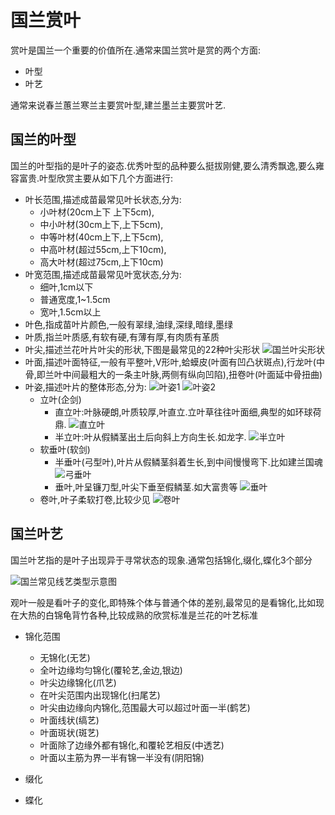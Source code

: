 # 国兰赏叶

赏叶是国兰一个重要的价值所在.通常来国兰赏叶是赏的两个方面:

+ 叶型
+ 叶艺
  
通常来说春兰蕙兰寒兰主要赏叶型,建兰墨兰主要赏叶艺.

## 国兰的叶型

国兰的叶型指的是叶子的姿态.优秀叶型的品种要么挺拔刚健,要么清秀飘逸,要么雍容富贵.叶型欣赏主要从如下几个方面进行:

+ 叶长范围,描述成苗最常见叶长状态,分为:
    + 小叶材(20cm上下 上下5cm),
    + 中小叶材(30cm上下,上下5cm),
    + 中等叶材(40cm上下,上下5cm),
    + 中高叶材(超过55cm,上下10cm),
    + 高大叶材(超过75cm,上下10cm)
+ 叶宽范围,描述成苗最常见叶宽状态,分为:
    + 细叶,1cm以下
    + 普通宽度,1~1.5cm
    + 宽叶,1.5cm以上
+ 叶色,指成苗叶片颜色,一般有翠绿,油绿,深绿,暗绿,墨绿
+ 叶质,指兰叶质感,有软有硬,有薄有厚,有肉质有革质
+ 叶尖,描述兰花叶片叶尖的形状,下图是最常见的22种叶尖形状
    ![国兰叶尖形状](../../../assets/images/国兰叶尖.jpeg)
+ 叶面,描述叶面特征,一般有平整叶,V形叶,蛤蟆皮(叶面有凹凸状斑点),行龙叶(中骨,即兰叶中间最粗大的一条主叶脉,两侧有纵向凹陷),扭卷叶(叶面延中骨扭曲)
+ 叶姿,描述叶片的整体形态,分为:
    ![叶姿1](../../../assets/images/兰花叶姿_1.jpeg)
    ![叶姿2](../../../assets/images/兰花叶姿_2.jpeg)
    + 立叶(企剑)
        + 直立叶:叶脉硬朗,叶质较厚,叶直立.立叶草往往叶面细,典型的如环球荷鼎.
            ![直立叶](../../../assets/images/国兰直立叶.jpeg)
        + 半立叶:叶从假鳞茎出土后向斜上方向生长.如龙字.
            ![半立叶](../../../assets/images/国兰半立叶.webp)
    + 软垂叶(软剑)
        + 半垂叶(弓型叶),叶片从假鳞茎斜着生长,到中间慢慢弯下.比如建兰国魂
            ![弓垂叶](../../../assets/images/国兰弓垂叶.webp)
        + 垂叶,叶呈镰刀型,叶尖下垂至假鳞茎.如大富贵等
            ![垂叶](../../../assets/images/国兰垂叶.webp)
    + 卷叶,叶子柔软打卷,比较少见
        ![卷叶](../../../assets/images/国兰卷叶.webp)

## 国兰叶艺

国兰叶艺指的是叶子出现异于寻常状态的现象.通常包括锦化,缀化,蝶化3个部分

![国兰常见线艺类型示意图](../../../assets/images/国兰常见线艺类型示意图.jpeg)



观叶一般是看叶子的变化,即特殊个体与普通个体的差别,最常见的是看锦化,比如现在大热的白锦龟背竹各种,比较成熟的欣赏标准是兰花的叶艺标准

+ 锦化范围
    + 无锦化(无艺)
    + 全叶边缘均匀锦化(覆轮艺,金边,银边)
    + 叶尖边缘锦化(爪艺)
    + 在叶尖范围内出现锦化(扫尾艺)
    + 叶尖由边缘向内锦化,范围最大可以超过叶面一半(鹤艺)
    + 叶面线状(缟艺)
    + 叶面斑状(斑艺)
    + 叶面除了边缘外都有锦化,和覆轮艺相反(中透艺)
    + 叶面以主筋为界一半有锦一半没有(阴阳锦)

+ 缀化

+ 蝶化
